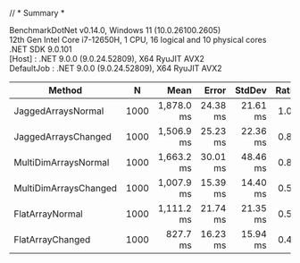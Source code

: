 ﻿// * Summary *

BenchmarkDotNet v0.14.0, Windows 11 (10.0.26100.2605)\
12th Gen Intel Core i7-12650H, 1 CPU, 16 logical and 10 physical cores\
.NET SDK 9.0.101\
  [Host]     : .NET 9.0.0 (9.0.24.52809), X64 RyuJIT AVX2\
  DefaultJob : .NET 9.0.0 (9.0.24.52809), X64 RyuJIT AVX2


| Method                | N    | Mean       | Error    | StdDev   | Ratio | RatioSD |
|---------------------- |----- |-----------:|---------:|---------:|------:|--------:|
| JaggedArraysNormal    | 1000 | 1,878.0 ms | 24.38 ms | 21.61 ms |  1.00 |    0.02 |
| JaggedArraysChanged   | 1000 | 1,506.9 ms | 25.23 ms | 22.36 ms |  0.80 |    0.01 |
| MultiDimArraysNormal  | 1000 | 1,663.2 ms | 30.01 ms | 48.46 ms |  0.89 |    0.03 |
| MultiDimArraysChanged | 1000 | 1,007.9 ms | 15.39 ms | 14.40 ms |  0.54 |    0.01 |
| FlatArrayNormal       | 1000 | 1,111.2 ms | 21.74 ms | 21.35 ms |  0.59 |    0.01 |
| FlatArrayChanged      | 1000 |   827.7 ms | 16.23 ms | 15.94 ms |  0.44 |    0.01 |